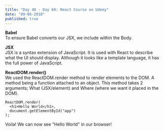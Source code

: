 ```yaml
---
title: "Day 48 - Day 60: React Course on Udemy"
date: "09-06-2018"
published: true
---
```

**Babel**  
To ensure Babel converts our JSX, we include <script type="text/babel"> </script> within the Body.

**JSX**  
JSX is a syntax extension of JavaScript. It is used with React to describe what the UI should display. Although it looks like a template language, it has the full power of JavaScript.

**ReactDOM.render()**  
We used the ReactDOM.render method to render elements to the DOM. A method being a function attached to an object.
This method takes 2 arguments; What (JSX/element) and Where (where we want it placed in the DOM).
```
ReactDOM.render(
  <h1>Hello World</h1>,
  document.getElementById("app")
);
```
Voila! We can now see "Hello World" in our browser!
